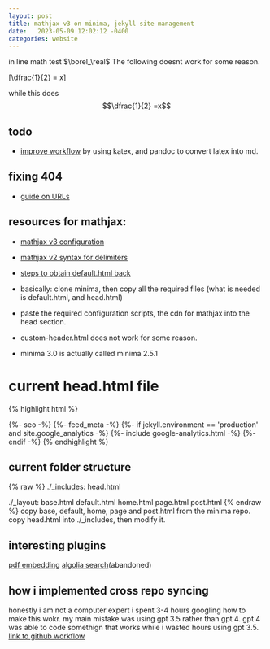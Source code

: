 ```yaml
---
layout: post
title: mathjax v3 on minima, jekyll site management
date:   2023-05-09 12:02:12 -0400
categories: website
---
```

in line math test $\borel_\real$
The following doesnt work for some reason.

\[\dfrac{1}{2} = x\]

while this does
$$\dfrac{1}{2} =x$$

## todo
- [improve workflow](https://www.xuningyang.com/blog/2021-01-11-katex-with-jekyll/) by using katex, and pandoc to convert latex into md.

## fixing 404
- [guide on URLs](https://mademistakes.com/mastering-jekyll/site-url-baseurl/#absolute_url-filter)

## resources for mathjax:
- [mathjax v3 configuration](https://docs.mathjax.org/en/latest/options/input/tex.html#tex-options)
- [mathjax v2 syntax for delimiters](https://scaomath.github.io/blog/welcome-to-jekyll/)

- [steps to obtain default.html back](https://stackoverflow.com/questions/50998466/how-to-use-latex-in-new-jekyll-gem-based-theme-minima)

- basically: clone minima, then copy all the required files (what is needed is default.html, and head.html)

- paste the required configuration scripts, the cdn for mathjax into the head section.

- custom-header.html does not work for some reason.
- minima 3.0 is actually called minima 2.5.1

# current head.html file
{% highlight html %}
<head>
  <meta charset="utf-8">
  <meta http-equiv="X-UA-Compatible" content="IE=edge">
  <meta name="viewport" content="width=device-width, initial-scale=1">
  {%- seo -%}
  <link rel="stylesheet" href="{{ "/assets/main.css" | relative_url }}">
  {%- feed_meta -%}
  {%- if jekyll.environment == 'production' and site.google_analytics -%}
    {%- include google-analytics.html -%}
  {%- endif -%}
  <script src="https://polyfill.io/v3/polyfill.min.js?features=es6"></script>
  <script>
    MathJax = {
      loader: {
        load: ["input/tex", "output/chtml"]
      },
      tex: {
        inlineMath: [              // start/end delimiter pairs for in-line math
          ['\\(', '\\)'],
          ['$', '$'],
        ],
        displayMath: [             // start/end delimiter pairs for display math
          ['$$', '$$'],
          ['\\[', '\\]']
        ],
        
        processEscapes: true,
        macros: {
          real: "\\mathbb{R}",
          realn: "\\mathbb{R}^n",
          nat: "\\mathbb{N}}",
          natplus: "\\mathbb{N}^+",
          integer: "\\mathbb{Z}",
          rat: "\\mathbb{Q}",
          borel: "\\mathbb{B}",
          complex: "\\mathbb{C}",
          range: "\\operatorname{range}",
          dom: "\\operatorname{dom}",
          codom: "\\operatorname{codom}",
          image: "\\operatorname{im}",
          id: ["\\operatorname{id}_{#1}", 1],
          sgn: "\\operatorname{sgn}",
          exp: "\\operatorname{exp}",
          wt: "\\operatorname{wt}",
          least: "\\operatorname{least}",
          norm: ["\\lVert {#1} \\rVert", 1],
          bignorm: ["\\left\\lVert {#1} \\right\\rVert", 1],
          bigset: ["\\biggl \\{ {#1} \\biggr \\}", 1],
          bigbrackets: ["\\biggl ( {#1} \\biggr )", 1],
          acc: "\\operatorname{acc}",
          nb: ["\\mathcal{N}_B({#1})", 1],
          N: ["\\mathcal{N}(#1)", 1],
          Tau: "\\mathcal{T}",
          cl: ["\\overline{#1}", 1],
          clc: ["\\overline{#1}^c", 1],
          Epsilon: "\\mathcal{E}",
          diam: "\\operatorname{diam}",
          increasesto: "\\nearrow",
          decreasesto: "\\searrow",
          cond: "\\operatorname{cond}}",
          card: "\\operatorname{card}",
          szz: "\\mathcal{S}",
          cinf: "C^{\\infty}",
          ccinf: "C_c^{\\infty}",
          cnv: "\\ast",
          pmap: ["\\pi_{#1}({#2})", 2],
          pnv: ["\\pi_{#1}^{-1}({#2})", 2],
          bc: ["\\operatorname{BC}({#1})", 1],
          cc: ["\\operatorname{C}_c({#1})", 1],
          cnot: ["\\operatorname{C}_0({#1})", 1],
          supp: ["\\operatorname{supp}({#1})", 1],
          acal: "\\mathcal{A}",
          mcal: "\\mathcal{M}",
          ncal: "\\mathcal{N}",
          mustar: "\\mu^*",
          mubar: "\\cl{\\mu}",
          munot: "\\mu_0",
          muStar: "\\mu_*",
          diag: "\\operatorname{diag}",
          dim: "\\operatorname{dim}",
          defect: "\\operatorname{def}",
          rank: "\\operatorname{rank}",
          col: "\\operatorname{col}",
          row: "\\operatorname{row}",
          lin: "\\operatorname{lin}",
          spn: "\\operatorname{span}",
          tr: "\\operatorname{tr}",
          poly: "\\mathbb{P}",
          ff: "\\mathbb{F}",
          xx: "\\mathbf{X}}",
          yy: "\\mathbf{Y}}",
          ss: "\\mathbf{S}}",
          ww: "\\mathbf{W}}",
          uu: "\\mathbf{U}}",
          tt: "\\mathbf{T}}",
          xn: "\\{x_n\\}_{n\\geq 1}",
          yn: "\\{y_n\\}_{n\\geq 1}"
        }
      }
    };
  </script>
  <script id="MathJax-script" async src="https://cdn.jsdelivr.net/npm/mathjax@3/es5/tex-chtml.js">
  </script>
</head>
{% endhighlight %}

## current folder structure
{% raw %}
./_includes:
head.html

./_layout:
base.html	default.html	home.html	page.html	post.html
{% endraw %}
copy base, default, home, page and post.html from the minima repo. copy head.html into ./_includes, then modify it. 

## interesting plugins
[pdf embedding](https://mihajlonesic.gitlab.io/projects/jekyll-pdf-embed/#result)
[algolia search](https://github.com/algolia/jekyll-algolia)(abandoned)

## how i implemented cross repo syncing

honestly i am not a computer expert i spent 3-4 hours googling how to make this wokr. my main mistake was using gpt 3.5 rather than gpt 4. gpt 4 was able to code somethign that works while i wasted hours using gpt 3.5.
[link to github workflow](https://github.com/bighappysloth/Folland-Reading/blob/main/.github/workflows/latex.yml)